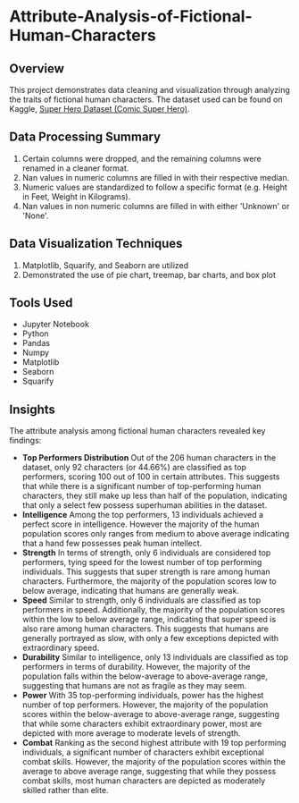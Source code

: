 # Attribute-Analysis-of-Fictional-Human-Characters
## Overview
This project demonstrates data cleaning and visualization through analyzing the traits of fictional human characters. The dataset used can be found on Kaggle, [Super Hero Dataset (Comic Super Hero)](https://www.kaggle.com/datasets/aakashverma8900/superhero-api-dataset).

## Data Processing Summary
  1. Certain columns were dropped, and the remaining columns were renamed in a cleaner format.
  2. Nan values in numeric columns are filled in with their respective median.
  3. Numeric values are standardized to follow a specific format (e.g. Height in Feet, Weight in Kilograms).
  4. Nan values in non numeric columns are filled in with either 'Unknown' or 'None'.
     
## Data Visualization Techniques
  1. Matplotlib, Squarify, and Seaborn are utilized
  2. Demonstrated the use of pie chart, treemap, bar charts, and box plot

## Tools Used
  * Jupyter Notebook
  * Python
  * Pandas
  * Numpy
  * Matplotlib
  * Seaborn
  * Squarify

## Insights
The attribute analysis among fictional human characters revealed key findings:
  * **Top Performers Distribution**
    Out of the 206 human characters in the dataset, only 92 characters (or 44.66%) are classified as top performers, scoring 100 out of 100 in certain attributes. This suggests that while there is a significant number of top-performing human
    characters, they still make up less than half of the population, indicating that only a select few possess superhuman abilities in the dataset.
  * **Intelligence**
    Among the top performers, 13 individuals achieved a perfect score in intelligence. However the majority of the human population scores only ranges from medium to above average indicating that a hand few possesses peak human intellect.
  * **Strength**
    In terms of strength, only 6 individuals are considered top performers, tying speed for the lowest number of top performing individuals. This suggests that super strength is rare among human characters. Furthermore, the majority of the
    population scores low to below average, indicating that humans are generally weak.
  * **Speed**
    Similar to strength, only 6 individuals are classified as top performers in speed. Additionally, the majority of the population scores within the low to below average range, indicating that super speed is also rare among human characters.
    This suggests that humans are generally portrayed as slow, with only a few exceptions depicted with extraordinary speed.
  * **Durability**
    Similar to intelligence, only 13 individuals are classified as top performers in terms of durability. However, the majority of the population falls within the below-average to above-average range, suggesting that humans are not as fragile as
    they may seem.
  * **Power**
    With 35 top-performing individuals, power has the highest number of top performers. However, the majority of the population scores within the below-average to above-average range, suggesting that while some
    characters exhibit extraordinary power, most are depicted with more average to moderate levels of strength.
  * **Combat**
    Ranking as the second highest attribute with 19 top performing individuals, a significant number of characters exhibit exceptional combat skills. However, the majority of the population scores within the average to above average range,
    suggesting that while they possess combat skills, most human characters are depicted as moderately skilled rather than elite.



